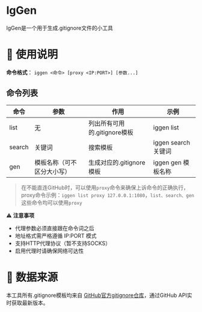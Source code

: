 # IgGen

IgGen是一个用于生成.gitignore文件的小工具

# 📜 使用说明

**命令格式**： `iggen <命令> [proxy <IP:PORT>] [参数...]`

## 命令列表

| 命令   | 参数                       | 作用                         | 示例                |
| ------ | -------------------------- | ---------------------------- | ------------------- |
| list   | 无                         | 列出所有可用的.gitignore模板 | iggen list          |
| search | 关键词                     | 搜索模板                     | iggen search 关键词 |
| gen    | 模板名称（可不区分大小写） | 生成对应的.gitignore模板     | iggen gen 模板名称  |

> 在不能直连GitHub时，可以使用`proxy`命令来确保上诉命令的正确执行，proxy命令示例：`iggen list proxy 127.0.0.1:1080`，`list、search、gen`这些命令均可以使用`proxy`

⚠️ **注意事项**

- 代理参数必须直接跟在命令词之后
- 地址格式需严格遵循 IP:PORT 模式
- 支持HTTP代理协议（暂不支持SOCKS）
- 启用代理时请确保网络可达性

# 📖 数据来源

本工具所有.gitignore模板均来自 [GitHub官方gitignore仓库](https://github.com/github/gitignore)，通过GitHub API实时获取最新版本。
